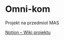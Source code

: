 # Omni-kom

Projekt na przedmiot MAS

[Notion – Wiki projektu](https://linden-studies.notion.site/Dokumentacja-projektu-d817bd6034264250879c01d338eab35d?pvs=4)


